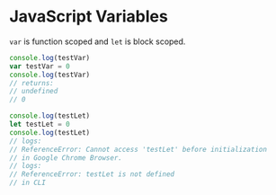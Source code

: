 # JavaScript Variables

`var` is function scoped and `let` is block scoped.

```js
console.log(testVar)
var testVar = 0
console.log(testVar)
// returns:
// undefined
// 0

console.log(testLet)
let testLet = 0
console.log(testLet)
// logs:
// ReferenceError: Cannot access 'testLet' before initialization
// in Google Chrome Browser.
// logs:
// ReferenceError: testLet is not defined
// in CLI
```
